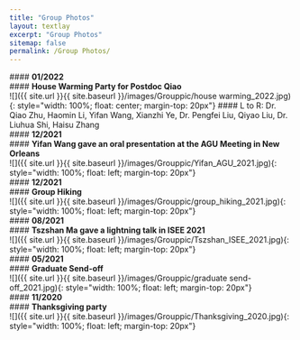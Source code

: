 ```yaml
---
title: "Group Photos"
layout: textlay
excerpt: "Group Photos"
sitemap: false
permalink: /Group Photos/
---
```

<div class="row">
<div class="col-sm-1 clearfix">
#### <b>01/2022</b>     
</div>
<div class="col-sm-10 clearfix">
#### <b>House Warming Party for Postdoc Qiao</b><br/>
</div>
</div>
<div class="row">
<div class="col-sm-6 clearfix">
![]({{ site.url }}{{ site.baseurl }}/images/Grouppic/house warming_2022.jpg){: style="width: 100%; float: center; margin-top: 20px"}
#### L to R: Dr. Qiao Zhu, Haomin Li, Yifan Wang, Xianzhi Ye, Dr. Pengfei Liu, Qiyao Liu, Dr. Liuhua Shi, Haisu Zhang<br/>
</div>
</div>

<div class="row">
<div class="col-sm-1 clearfix">
#### <b>12/2021</b>     
</div>
<div class="col-sm-10 clearfix">
#### <b>Yifan Wang gave an oral presentation at the AGU Meeting in New Orleans</b><br/>
</div>
</div>
<div class="row">
<div class="col-sm-6 clearfix">
![]({{ site.url }}{{ site.baseurl }}/images/Grouppic/Yifan_AGU_2021.jpg){: style="width: 100%; float: left; margin-top: 20px"}
</div>
</div>

<div class="row">
<div class="col-sm-1 clearfix">
#### <b>12/2021</b>     
</div>
<div class="col-sm-10 clearfix">
#### <b>Group Hiking</b><br/>
</div>
</div>
<div class="row">
<div class="col-sm-6 clearfix">
![]({{ site.url }}{{ site.baseurl }}/images/Grouppic/group_hiking_2021.jpg){: style="width: 100%; float: left; margin-top: 20px"}
</div>
</div>

<div class="row">
<div class="col-sm-1 clearfix">
#### <b>08/2021</b>     
</div>
<div class="col-sm-10 clearfix">
#### <b>Tszshan Ma gave a lightning talk in ISEE 2021</b><br/>
</div>
</div>
<div class="row">
<div class="col-sm-6 clearfix">
![]({{ site.url }}{{ site.baseurl }}/images/Grouppic/Tszshan_ISEE_2021.jpg){: style="width: 100%; float: left; margin-top: 20px"}
</div>
</div>

<div class="row">
<div class="col-sm-1 clearfix">
#### <b>05/2021</b>     
</div>
<div class="col-sm-10 clearfix">
#### <b>Graduate Send-off</b><br/>
</div>
</div>
<div class="row">
<div class="col-sm-6 clearfix">
![]({{ site.url }}{{ site.baseurl }}/images/Grouppic/graduate send-off_2021.jpg){: style="width: 100%; float: left; margin-top: 20px"}
</div>
</div>

<div class="row">
<div class="col-sm-1 clearfix">
#### <b>11/2020</b>     
</div>
<div class="col-sm-10 clearfix">
#### <b>Thanksgiving party</b><br/>
</div>
</div>
<div class="row">
<div class="col-sm-6 clearfix">
![]({{ site.url }}{{ site.baseurl }}/images/Grouppic/Thanksgiving_2020.jpg){: style="width: 100%; float: left; margin-top: 20px"}
</div>
</div>
<p></p>
